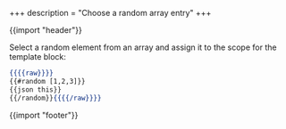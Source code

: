 +++
description = "Choose a random array entry"
+++

{{import "header"}}

Select a random element from an array and assign it to the scope for the template block:

```handlebars
{{{{raw}}}}
{{#random [1,2,3]}}
{{json this}}
{{/random}}{{{{/raw}}}}
```

{{import "footer"}}
